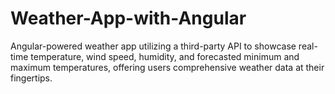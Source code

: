 # Weather-App-with-Angular
Angular-powered weather app utilizing a third-party API to showcase real-time temperature, wind speed, humidity, and forecasted minimum and maximum temperatures, offering users comprehensive weather data at their fingertips.

